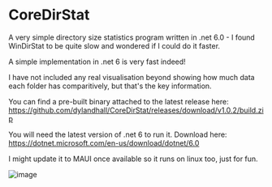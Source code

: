 # CoreDirStat

A very simple directory size statistics program written in .net 6.0 - I found WinDirStat to be quite slow and wondered if I could do it faster.

A simple implementation in .net 6 is very fast indeed!

I have not included any real visualisation beyond showing how much data each folder has comparitively, but that's the key information.

You can find a pre-built binary attached to the latest release here: https://github.com/dylandhall/CoreDirStat/releases/download/v1.0.2/build.zip

You will need the latest version of .net 6 to run it. Download here: https://dotnet.microsoft.com/en-us/download/dotnet/6.0

I might update it to MAUI once available so it runs on linux too, just for fun.

![image](https://user-images.githubusercontent.com/13939961/156138629-5ad1972e-b480-4a1e-86f6-53ca46ef4450.png)
